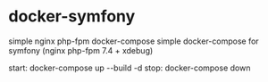 # docker-symfony
simple nginx php-fpm docker-compose
simple docker-compose for symfony (nginx php-fpm 7.4 + xdebug)

start: docker-compose up --build -d
stop: docker-compose down
